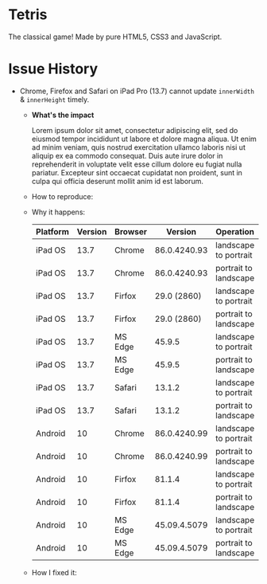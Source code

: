 # Tetris

The classical game! Made by pure HTML5, CSS3 and JavaScript.

# Issue History

- Chrome, Firefox and Safari on iPad Pro (13.7) cannot update `innerWidth` & `innerHeight` timely.
   + **What's the impact**

      Lorem ipsum dolor sit amet, consectetur adipiscing elit, sed do eiusmod tempor incididunt ut labore et dolore magna aliqua. Ut enim ad minim veniam, quis nostrud exercitation ullamco laboris nisi ut aliquip ex ea commodo consequat. Duis aute irure dolor in reprehenderit in voluptate velit esse cillum dolore eu fugiat nulla pariatur. Excepteur sint occaecat cupidatat non proident, sunt in culpa qui officia deserunt mollit anim id est laborum.

   + How to reproduce: 
   + Why it happens: 
   
     | Platform | Version | Browser | Version      | Operation             | Result |
     |----------|---------|---------|--------------|-----------------------|:------:|
     | iPad OS  | 13.7    | Chrome  | 86.0.4240.93 | landscape to portrait | ❌     |
     | iPad OS  | 13.7    | Chrome  | 86.0.4240.93 | portrait to landscape | ❌     |
     | iPad OS  | 13.7    | Firfox  | 29.0 (2860)  | landscape to portrait | ✅     |
     | iPad OS  | 13.7    | Firfox  | 29.0 (2860)  | portrait to landscape | ❌     |
     | iPad OS  | 13.7    | MS Edge | 45.9.5       | landscape to portrait | ✅     |
     | iPad OS  | 13.7    | MS Edge | 45.9.5       | portrait to landscape | ✅     |
     | iPad OS  | 13.7    | Safari  | 13.1.2       | landscape to portrait | ❌     |
     | iPad OS  | 13.7    | Safari  | 13.1.2       | portrait to landscape | ✅     |
     | Android  | 10      | Chrome  | 86.0.4240.99 | landscape to portrait | ✅     |
     | Android  | 10      | Chrome  | 86.0.4240.99 | portrait to landscape | ✅     |
     | Android  | 10      | Firfox  | 81.1.4       | landscape to portrait | ✅     |
     | Android  | 10      | Firfox  | 81.1.4       | portrait to landscape | ✅     |
     | Android  | 10      | MS Edge | 45.09.4.5079 | landscape to portrait | ✅     |
     | Android  | 10      | MS Edge | 45.09.4.5079 | portrait to landscape | ✅     |

   + How I fixed it:
   